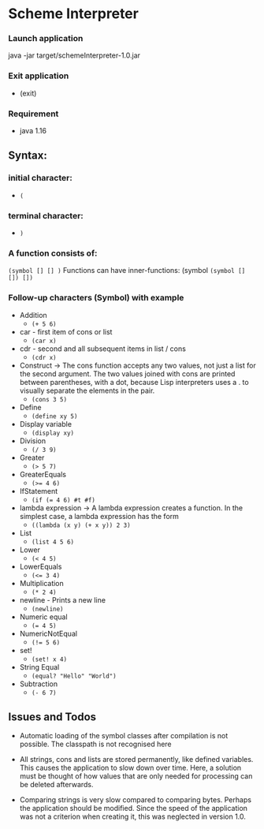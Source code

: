 # Scheme Interpreter

### Launch application
java -jar target/schemeInterpreter-1.0.jar

### Exit application
- (exit)

### Requirement
- java 1.16

## Syntax:

### initial character:
- `(`

### terminal character:
- `)`

### A function consists of:  
`(symbol [] [] )`
Functions can have inner-functions: (symbol `(symbol [] []) [])`

### Follow-up characters (Symbol) with example
- Addition
  - `(+ 5 6)`
- car - first item of cons or list
  - `(car x)` 
- cdr - second and all subsequent items in list / cons
  - `(cdr x)`
- Construct -> The cons function accepts any two values, not just a list for the second argument. The two values joined with cons are printed between parentheses, with a dot, because Lisp interpreters uses a . to visually separate the elements in the pair.
  - `(cons 3 5)`
- Define
  - `(define xy 5)`
- Display variable 
  - `(display xy)`
- Division 
  - `(/ 3 9)`
- Greater
  - `(> 5 7)`
- GreaterEquals
  - `(>= 4 6)`
- IfStatement
  - `(if (= 4 6) #t #f)`
- lambda expression -> A lambda expression creates a function. In the simplest case, a lambda expression has the form
  - `((lambda (x y) (+ x y)) 2 3)`
- List
  - `(list 4 5 6)` 
- Lower
  - `(< 4 5)`
- LowerEquals
  - `(<= 3 4)`
- Multiplication
  - `(* 2 4)`
- newline - Prints a new line
  - `(newline)`
- Numeric equal
  - `(= 4 5)`
- NumericNotEqual
  - `(!= 5 6)`
- set!
  - `(set! x 4)`
- String Equal
  - `(equal? "Hello" "World")`
- Subtraction
  - `(- 6 7)`

## Issues and Todos
- Automatic loading of the symbol classes after compilation is not possible. 
  The classpath is not recognised here
  
- All strings, cons and lists are stored permanently, like defined variables. This causes the application to slow down over time. 
  Here, a solution must be thought of how values that are only needed for processing can be deleted afterwards.

- Comparing strings is very slow compared to comparing bytes. Perhaps the application should be modified. 
  Since the speed of the application was not a criterion when creating it, this was neglected in version 1.0.